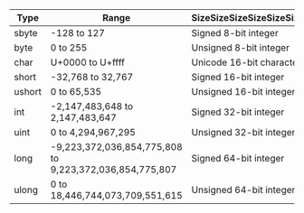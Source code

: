 Type   | Range                                                   | SizeSizeSizeSizeSizeSizeSizeSizeSizeSizeSizeSize
-------|---------------------------------------------------------|-------------------------------------------------
sbyte  | -128 to 127                                             | Signed 8-bit integer
byte   | 0 to 255                                                | Unsigned 8-bit integer
char   | U+0000 to U+ffff                                        | Unicode 16-bit character
short  | -32,768 to 32,767                                       | Signed 16-bit integer
ushort | 0 to 65,535                                             | Unsigned 16-bit integer
int    | -2,147,483,648 to 2,147,483,647                         | Signed 32-bit integer
uint   | 0 to 4,294,967,295                                      | Unsigned 32-bit integer
long   | -9,223,372,036,854,775,808 to 9,223,372,036,854,775,807 | Signed 64-bit integer
ulong  | 0 to 18,446,744,073,709,551,615                         | Unsigned 64-bit integer